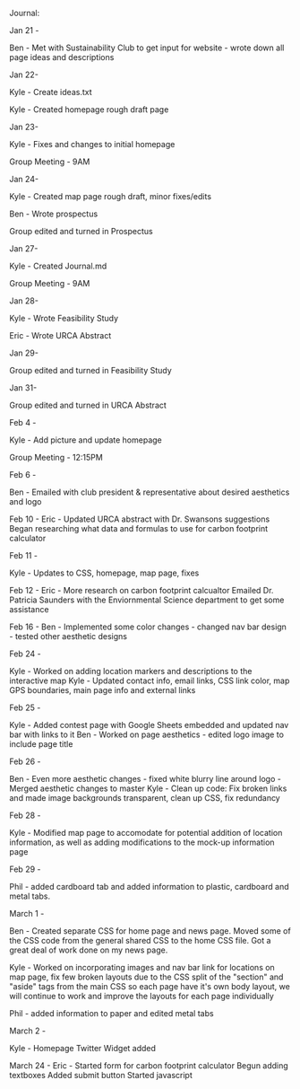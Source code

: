 Journal:

Jan 21 -

 Ben - Met with Sustainability Club to get input for website - wrote down all page ideas and descriptions

Jan 22-

 Kyle - Create ideas.txt
 
 Kyle - Created homepage rough draft page

Jan 23-

 Kyle - Fixes and changes to initial homepage
 
 Group Meeting - 9AM

Jan 24-

 Kyle - Created map page rough draft, minor fixes/edits
 
 Ben - Wrote prospectus
 
 Group edited and turned in Prospectus

Jan 27-

 Kyle - Created Journal.md
 
 Group Meeting - 9AM
 
Jan 28-

 Kyle - Wrote Feasibility Study
 
 Eric - Wrote URCA Abstract
 
Jan 29-

 Group edited and turned in Feasibility Study
 
Jan 31-

 Group edited and turned in URCA Abstract
 
Feb 4 -

 Kyle - Add picture and update homepage

 Group Meeting - 12:15PM
 
 Feb 6 -
 
 Ben - Emailed with club president & representative about desired aesthetics and logo
 
Feb 10 -
 Eric - Updated URCA abstract with Dr. Swansons suggestions
 Began researching what data and formulas to use for carbon footprint calculator
 
Feb 11 -

 Kyle - Updates to CSS, homepage, map page, fixes
 
Feb 12 -
 Eric - More research on carbon footprint calcualtor
 Emailed Dr. Patricia Saunders with the Enviornmental Science department to get some assistance
 
 Feb 16 -
 Ben - Implemented some color changes - changed nav bar design - tested other aesthetic designs

 Feb 24 -
 
 Kyle - Worked on adding location markers and descriptions to the interactive map
 Kyle - Updated contact info, email links, CSS link color, map GPS boundaries, main page info and external links
 
 Feb 25 -
 
 Kyle - Added contest page with Google Sheets embedded and updated nav bar with links to it
 Ben - Worked on page aesthetics - edited logo image to include page title
 
 Feb 26 -
 
 Ben - Even more aesthetic changes - fixed white blurry line around logo - Merged aesthetic changes to master
 Kyle - Clean up code: Fix broken links and made image backgrounds transparent, clean up CSS, fix redundancy

 Feb 28 -

 Kyle - Modified map page to accomodate for potential addition of location information, as well as adding
  modifications to the mock-up information page
  
Feb 29 -

 Phil - added cardboard tab and added information to plastic, cardboard and metal tabs. 

March 1 -

 Ben - Created separate CSS for home page and news page. Moved some of the CSS code from the general shared CSS to the home CSS file.
 Got a great deal of work done on my news page.

 Kyle - Worked on incorporating images and nav bar link for locations on map page, fix few broken layouts due to the CSS split of the "section" and "aside" tags from the main CSS so each page
 have it's own body layout, we will continue to work and improve the layouts for each page individually
 
 Phil - added information to paper and edited metal tabs

March 2 -

 Kyle - Homepage Twitter Widget added

March 24 -
Eric - Started form for carbon footprint calculator
	Begun adding textboxes
	Added submit button
	Started javascript